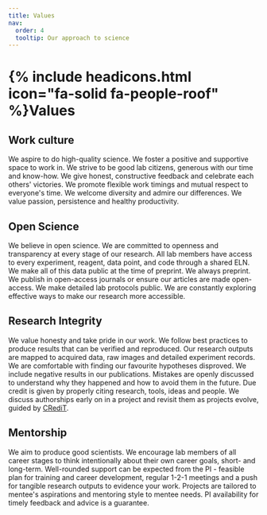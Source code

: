 ```yaml
---
title: Values
nav:
  order: 4
  tooltip: Our approach to science
---
```


# {% include headicons.html icon="fa-solid fa-people-roof" %}Values

## Work culture

We aspire to do high-quality science. We foster a positive and supportive space to work in. We strive to be good lab citizens, generous with our time and know-how. We give honest, constructive feedback and celebrate each others' victories. We promote flexible work timings and mutual respect to everyone's time. We welcome diversity and admire our differences. We value passion, persistence and healthy productivity.

## Open Science

We believe in open science. We are committed to openness and transparency at every stage of our research. All lab members have access to every experiment, reagent, data point, and code through a shared ELN. We make all of this data public at the time of preprint. We always preprint. We publish in open-access journals or ensure our articles are made open-access. We make detailed lab protocols public. We are constantly exploring effective ways to make our research more accessible.

## Research Integrity

We value honesty and take pride in our work. We follow best practices to produce results that can be verified and reproduced. Our research outputs are mapped to acquired data, raw images and detailed experiment records. We are comfortable with finding our favourite hypotheses disproved. We include negative results in our publications. Mistakes are openly discussed to understand why they happened and how to avoid them in the future. Due credit is given by properly citing research, tools, ideas and people. We discuss authorships early on in a project and revisit them as projects evolve, guided by [CRediT](https://credit.niso.org/).

## Mentorship

We aim to produce good scientists. We encourage lab members of all career stages to think intentionally about their own career goals, short- and long-term. Well-rounded support can be expected from the PI - feasible plan for training and career development, regular 1-2-1 meetings and a push for tangible research outputs to evidence your work. Projects are tailored to mentee's aspirations and mentoring style to mentee needs. PI availability for timely feedback and advice is a guarantee.
